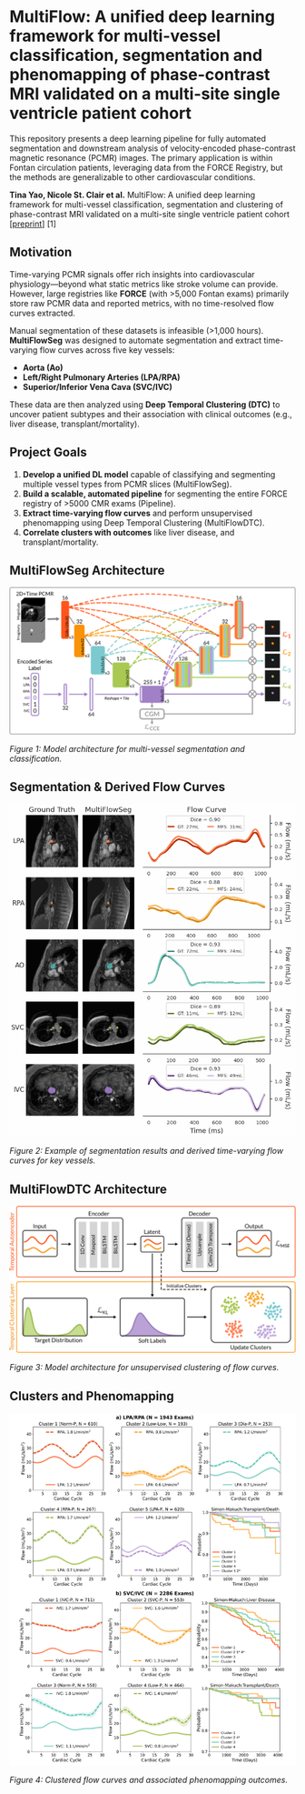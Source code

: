 # MultiFlow: A unified deep learning framework for multi-vessel classification, segmentation and phenomapping of phase-contrast MRI validated on a multi-site single ventricle patient cohort 

This repository presents a deep learning pipeline for fully automated segmentation and downstream analysis of velocity-encoded phase-contrast magnetic resonance (PCMR) images. The primary application is within Fontan circulation patients, leveraging data from the FORCE Registry, but the methods are generalizable to other cardiovascular conditions.

**Tina Yao, Nicole St. Clair et al.** MultiFlow: A unified deep learning framework for multi-vessel classification, segmentation and clustering of phase-contrast MRI validated on a multi-site single ventricle patient cohort
 [[preprint]](https://arxiv.org/abs/2502.11993) [1]


## Motivation

Time-varying PCMR signals offer rich insights into cardiovascular physiology—beyond what static metrics like stroke volume can provide. However, large registries like **FORCE** (with >5,000 Fontan exams) primarily store raw PCMR data and reported metrics, with no time-resolved flow curves extracted.

Manual segmentation of these datasets is infeasible (>1,000 hours). **MultiFlowSeg** was designed to automate segmentation and extract time-varying flow curves across five key vessels:

- **Aorta (Ao)**
- **Left/Right Pulmonary Arteries (LPA/RPA)**
- **Superior/Inferior Vena Cava (SVC/IVC)**

These data are then analyzed using **Deep Temporal Clustering (DTC)** to uncover patient subtypes and their association with clinical outcomes (e.g., liver disease, transplant/mortality).


## Project Goals

1. **Develop a unified DL model** capable of classifying and segmenting multiple vessel types from PCMR slices (MultiFlowSeg).
2. **Build a scalable, automated pipeline** for segmenting the entire FORCE registry of >5000 CMR exams (Pipeline).
3. **Extract time-varying flow curves** and perform unsupervised phenomapping using Deep Temporal Clustering (MultiFlowDTC).
4. **Correlate clusters with outcomes** like liver disease, and transplant/mortality.


## MultiFlowSeg Architecture

<img src="img/MultiFlowSeg.png" width="600">


*Figure 1: Model architecture for multi-vessel segmentation and classification.*


## Segmentation & Derived Flow Curves

<img src="img/segmentation.gif" width="600">

*Figure 2: Example of segmentation results and derived time-varying flow curves for key vessels.*


## MultiFlowDTC Architecture

<img src="img/MultiFlowDTC.png" width="600">


*Figure 3: Model architecture for unsupervised clustering of flow curves.*


## Clusters and Phenomapping

<img src="img/clusters.png" width="600">

*Figure 4: Clustered flow curves and associated phenomapping outcomes.*



